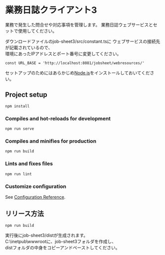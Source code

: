 # 業務日誌クライアント3

業務で発生した問合せや対応事項を管理します。
業務日誌ウェブサービスとセットで使用してください。

ダウンロードファイルのjob-sheet3/src/constant.tsに
ウェブサービスの接続先が記載されているので、  
環境にあったIPアドレスとポート番号に変更してください。
```
const URL_BASE = 'http://localhost:8081/jobsheet/webresources/'
```
セットアップのためにはあらかじめ[Node.js](https://nodejs.org/ja/)をインストールしておいてください。  

## Project setup
```
npm install
```

### Compiles and hot-reloads for development
```
npm run serve
```

### Compiles and minifies for production
```
npm run build
```

### Lints and fixes files
```
npm run lint
```

### Customize configuration
See [Configuration Reference](https://cli.vuejs.org/config/).

## リリース方法
```
npm run build
```
実行後にjob-sheet3/distが生成されます。  
C:\inetpub\wwwrootに、job-sheet3フォルダを作成し、  
distフォルダの中身をコピーアンドペーストしてください。

